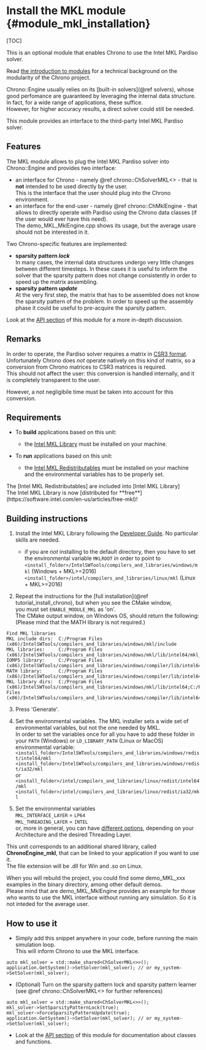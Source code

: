 Install the MKL module {#module_mkl_installation}
==========================

[TOC]

This is an optional module that enables Chrono to use the Intel MKL Pardiso solver.

Read [the introduction to modules](modularity.html) for a technical 
background on the modularity of the Chrono project.

Chrono::Engine usually relies on its [built-in solvers](@ref solvers), whose good perfomance are guaranteed by leveraging the internal data structure. 
In fact, for a wide range of applications, these suffice.<br>
However, for higher accuracy results, a direct solver could still be needed.

This module provides an interface to the third-party Intel MKL Pardiso solver.


## Features

The MKL module allows to plug the Intel MKL Pardiso solver into Chrono::Engine and provides two interface:
- an interface for Chrono - namely @ref chrono::ChSolverMKL<> - that is **not** intended to be used directly by the user.<br>
This is the interface that the user should plug into the Chrono environment.
- an interface for the end-user - namely @ref chrono::ChMklEngine - that allows to directly operate with Pardiso using the Chrono data classes (if the user would ever have this need).<br>
The demo_MKL_MklEngine.cpp shows its usage, but the average usare should not be interested in it.

Two Chrono-specific features are implemented:
- **sparsity pattern _lock_**<br>
    In many cases, the internal data structures undergo very little changes between different timesteps.
	In these cases it is useful to inform the solver that the sparsity pattern does not change consistently in order to speed up the matrix assembling.
- **sparsity pattern _update_**<br>
    At the very first step, the matrix that has to be assembled does not know the sparsity pattern of the problem. In order to speed up the assembly phase it could be useful to pre-acquire the sparsity pattern.

Look at the [API section](group__mkl__module.html) of this module for a more in-depth discussion.
	
## Remarks
In order to operate, the Pardiso solver requires a matrix in [CSR3 format](https://software.intel.com/en-us/mkl-developer-reference-fortran-sparse-blas-csr-matrix-storage-format).<br>
Unfortunately Chrono does *not* operate natively on this kind of matrix, so a conversion from Chrono matrices to CSR3 matrices is required. <br>
This should not affect the user: this conversion is handled internally, and it is completely transparent to the user.

However, a not negligibile time must be taken into account for this conversion.


## Requirements
[Intel MKL Library]: https://software.intel.com/en-us/mkl
[Intel MKL Redistributables]: https://software.intel.com/en-us/articles/intelr-composer-redistributable-libraries-by-version

- To **build** applications based on this unit:
	+ the [Intel MKL Library] must be installed on your machine.

- To **run** applications based on this unit:
	+ the [Intel MKL Redistributables] must be installed on your machine and the environmental variables has to be properly set.

<div class="ce-info">
The [Intel MKL Redistributables] are included into [Intel MKL Library]
</div>

<div class="ce-info">
The Intel MKL Library is now [distributed for **free**](https://software.intel.com/en-us/articles/free-mkl)!
</div>

## Building instructions

1. Install the Intel MKL Library following the [Developer Guide](https://software.intel.com/en-us/mkl-windows-developer-guide). No particular skills are needed.
    + if you are *not* installing to the default directory, then you have to set the environmental variable `MKLROOT` in order to point to<br>
	`<install_folder>/IntelSWTools/compilers_and_libraries/windows/mkl` (Windows + MKL>=2016)<br>
	`<install_folder>/intel/compilers_and_libraries/linux/mkl` (Linux + MKL>=2016)
	
2. Repeat the instructions for the [full installation](@ref tutorial_install_chrono), but when you see the CMake window,<br>
    you must set `ENABLE_MODULE_MKL` as 'on'.<br>
    The CMake output window, on Windows OS, should return the following: (Please mind that the MATH library is not required.)
~~~~~
Find MKL libraries
MKL include dirs:  C:/Program Files (x86)/IntelSWTools/compilers_and_libraries/windows/mkl/include
MKL libraries:     C:/Program Files (x86)/IntelSWTools/compilers_and_libraries/windows/mkl/lib/intel64/mkl_rt.lib
IOMP5 library:     C:/Program Files (x86)/IntelSWTools/compilers_and_libraries/windows/compiler/lib/intel64/libiomp5md.lib
MATH library:      C:/Program Files (x86)/IntelSWTools/compilers_and_libraries/windows/compiler/lib/intel64/libmmd.lib
MKL library dirs:  C:/Program Files (x86)/IntelSWTools/compilers_and_libraries/windows/mkl/lib/intel64;C:/Program Files (x86)/IntelSWTools/compilers_and_libraries/windows/compiler/lib/intel64
~~~~~

3. Press 'Generate'.

4. Set the environmental variables.
    The MKL installer sets a wide set of environmental variables, but not the one needed by MKL.<br>
	In order to set the variables once for all you have to add these folder in your `PATH` (Windows) or `LD_LIBRARY_PATH` (Linux or MacOS) environmental variable:
	`<install_folder>/IntelSWTools/compilers_and_libraries/windows/redist/intel64/mkl`<br>
	`<install_folder>/IntelSWTools/compilers_and_libraries/windows/redist/ia32/mkl`<br>
	or<br>
	`<install_folder>/intel/compilers_and_libraries/linux/redist/intel64/mkl`<br>
	`<install_folder>/intel/compilers_and_libraries/linux/redist/ia32/mkl`<br>
	
5. Set the environmental variables<br>
	`MKL_INTERFACE_LAYER` = `LP64`<br>
	`MKL_THREADING_LAYER` = `INTEL`<br>
	or, more in general, you can have [different options](https://software.intel.com/en-us/mkl-linux-developer-guide-dynamically-selecting-the-interface-and-threading-layer), depending on your Architecture and the desired Threading Layer.

This unit corresponds to an additional shared library, called **ChronoEngine_mkl**, that can be linked to your application if you want to use it.<br>
The file extension will be .dll for Win and .so on Linux.

When you will rebuild the project, you could find some demo_MKL_xxx examples in the 
binary directory, among other default demos.<br>
Please mind that are demo_MKL_MklEngine provides an example for those who wants to use the MKL interface without running any simulation.
So it is not inteded for the average user.


## How to use it

- Simply add this snippet anywhere in your code, before running the main simulation loop.<br>
This will inform Chrono to use the MKL interface.
~~~{.cpp}
auto mkl_solver = std::make_shared<ChSolverMKL<>>();
application.GetSystem()->SetSolver(mkl_solver); // or my_system->SetSolver(mkl_solver);
~~~

- (Optional) Turn on the sparsity pattern lock and sparsity pattern learner (see @ref chrono::ChSolverMKL<> for further references)
~~~{.cpp}
auto mkl_solver = std::make_shared<ChSolverMKL<>>();
mkl_solver->SetSparsityPatternLock(true);
mkl_solver->ForceSparsityPatternUpdate(true);
application.GetSystem()->SetSolver(mkl_solver); // or my_system->SetSolver(mkl_solver);
~~~

- Look at the [API section](group__mkl__module.html) of this module for documentation about classes and functions.